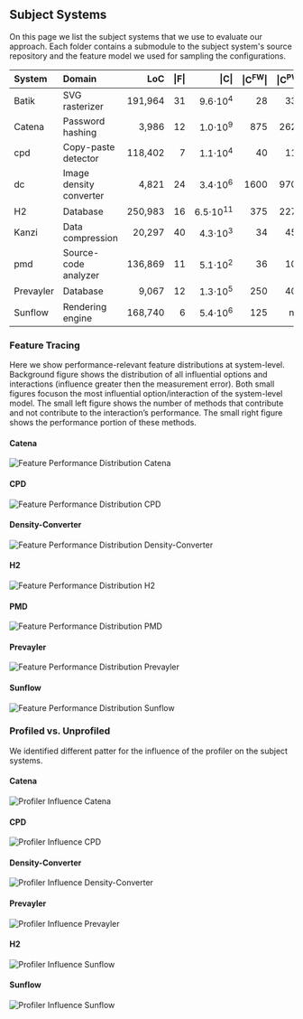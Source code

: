 ## Subject Systems

On this page we list the subject systems that we use to evaluate our approach. Each folder contains a submodule to the subject system's source repository and the feature model we used for sampling the configurations.

| System | Domain | LoC | &#124;F&#124; | &#124;C&#124; | &#124;C<sup>FW</sup>&#124; | &#124;C<sup>PW</sup>&#124; |
| :---      | :--- | ---: | ---: | ---: | ---: | ---: |
| Batik     | SVG rasterizer | 191,964 |  31 | 9.6&sdot;10<sup>4</sup>| 28 | 337 |
| Catena    | Password hashing | 3,986 |   12 |  1.0&sdot;10<sup>9</sup>| 875 | 2625 |
| cpd       | Copy-paste detector | 118,402 |     7 |  1.1&sdot;10<sup>4</sup>| 40 | 115 |
| dc        | Image density converter | 4,821 |    24 |  3.4&sdot;10<sup>6</sup>| 1600 | 9700 |
| H2        | Database | 250,983 |    16 | 6.5&sdot;10<sup>11</sup>| 375 | 2275 |
| Kanzi     | Data compression | 20,297 |  40 | 4.3&sdot;10<sup>3</sup>| 34 | 458 |
| pmd       | Source-code analyzer | 136,869 |    11 |  5.1&sdot;10<sup>2</sup>| 36 | 104 |
| Prevayler | Database | 9,067 |    12 |  1.3&sdot;10<sup>5</sup>| 250 | 400 |
| Sunflow   | Rendering engine | 168,740 |     6 |  5.4&sdot;10<sup>6</sup>| 125 | n/a |


### Feature Tracing
Here we show performance-relevant feature distributions at system-level. Background figure shows the distribution of all influential options and interactions (influence greater then the measurement error). Both small figures focuson the most influential option/interaction of the system-level model. The small left figure shows the number  of  methods  that  contribute  and  not  contribute  to  the interaction’s  performance.  The  small  right  figure  shows  the performance portion of these methods.

#### Catena
![Feature Performance Distribution Catena](feature-tracing/RQ2_catena.png)

#### CPD
![Feature Performance Distribution CPD](feature-tracing/RQ2_cpd.png)

#### Density-Converter
![Feature Performance Distribution Density-Converter](feature-tracing/RQ2_density-converter.png)

#### H2
![Feature Performance Distribution H2](feature-tracing/RQ2_h2.png)

#### PMD
![Feature Performance Distribution PMD](feature-tracing/RQ2_pmd.png)

#### Prevayler
![Feature Performance Distribution Prevayler](feature-tracing/RQ2_prevayler.png)

#### Sunflow
![Feature Performance Distribution Sunflow](feature-tracing/RQ2_sunflow.png)



### Profiled vs. Unprofiled
We identified different patter for the influence of the profiler on the subject systems.

#### Catena

![Profiler Influence Catena](profiled-vs-unprofiled/profiler_corellation_catena_t_2_pbd_49_7.png)

#### CPD

![Profiler Influence CPD](profiled-vs-unprofiled/profiler_corellation_cpd_t_2_pbd_49_7.png)

#### Density-Converter

![Profiler Influence Density-Converter](profiled-vs-unprofiled/profiler_corellation_density-converter_t_2_pbd_49_7.png)

#### Prevayler

![Profiler Influence Prevayler](profiled-vs-unprofiled/profiler_corellation_prevayler_t_2_pbd_49_7.png)

#### H2

![Profiler Influence Sunflow](profiled-vs-unprofiled/profiler_corellation_h2_t_2_pbd_125_5.png)

#### Sunflow

![Profiler Influence Sunflow](profiled-vs-unprofiled/profiler_corellation_sunflow_feature_pbd_125_5.png)
